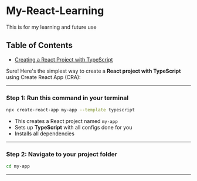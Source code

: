 # My-React-Learning
This is for my learning and future use 

## Table of Contents

- [Creating a React Project with TypeScript](#creating-a-react-project-with-typescript)

Sure! Here's the simplest way to create a **React project with TypeScript** using Create React App (CRA):

---

### Step 1: Run this command in your terminal

```bash
npx create-react-app my-app --template typescript
```

* This creates a React project named `my-app`
* Sets up **TypeScript** with all configs done for you
* Installs all dependencies

---

### Step 2: Navigate to your project folder

```bash
cd my-app
```

---

